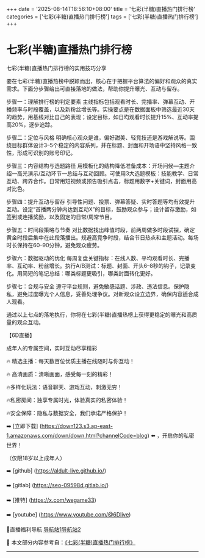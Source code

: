 +++
date = '2025-08-14T18:56:10+08:00'
title = '七彩(半糖)直播热门排行榜'
categories = ['七彩(半糖)直播热门排行榜']
tags = ['七彩(半糖)直播热门排行榜']
+++

# 七彩(半糖)直播热门排行榜

七彩(半糖)直播热门排行榜的实用技巧分享

要在七彩(半糖)直播热榜中脱颖而出，核心在于把握平台算法的偏好和观众的真实需求。下面分步骤给出可直接落地的做法，帮助你提升曝光、互动与留存。

步骤一：理解排行榜的判定要素
主线指标包括观看时长、完播率、弹幕互动、开播频率与时段覆盖，以及新粉丝增长等。实操要点是在数据面板中筛选最近30天的趋势，用基线对比自己的表现；设定目标，如日均观看时长提升15%、互动率提高20%，逐步追踪。

步骤二：定位与风格
明确核心观众是谁，偏好甜美、轻竞技还是游戏解说等。围绕目标群体设计3–5个稳定的内容系列，并在标题、封面和开场语中坚持风格一致性，形成可识别的账号印记。

步骤三：内容结构与选题路径
用模板化的结构降低准备成本：开场问候—主题介绍—高光演示/互动环节—总结与互动回顾。可使用3大选题模板：技能教学、日常互动、跨界合作。日常用短视频或预告吸引点击，标题用数字+关键词，封面用高对比色。

步骤四：提升互动与留存
引导性问题、投票、弹幕答疑、实时答题等均有效提升互动。设定“首播两分钟内达到互动X”的目标，鼓励观众参与；设计留存激励，如签到或连播奖励，以及固定的日常/周常节目。

步骤五：时间段策略与节奏
对比数据找出峰值时段，前两周做多时段试探，确定黄金时段后集中在此段落播出。规避高竞争时段，结合节日热点和主题活动。每场时长保持在60–90分钟，避免观众疲劳。

步骤六：数据驱动的优化
每周复盘关键指标：在线人数、平均观看时长、完播率、互动率、粉丝增长。执行A/B测试：标题、封面、开头6–8秒的钩子，记录变化。用简短的笔记总结：哪类标题更吸引，哪类封面转化更好。

步骤七：合规与安全
遵守平台规则，避免敏感话题、涉政、违法信息。保护隐私，避免过度曝光个人信息，妥善处理争议。对新观众设立边界，确保内容适合成人观看。

通过以上七点的落地执行，你将在七彩(半糖)直播热榜上获得更稳定的曝光和高质量的观众互动。

【6D直播】

 成年人的专属空间，实时互动尽享精彩

🔥 精选主播：每天数百位优质主播在线随时与你互动！

🔥 高清画质：清晰画面，感受每一刻的精彩！

🔥多样化玩法：语音聊天、游戏互动，刺激无穷！

🔥私密房间：独享专属时光，体验真实的私密体验！

🔥安全保障：隐私与数据安全，我们承诺严格保护！

➡️ [立即下载] (https://down123.s3.ap-east-1.amazonaws.com/down/down.html?channelCode=blog) ⬅️ ，开启你的私密世界！

 （仅限18岁以上成年人）

➡️ [github] (https://aldult-live.github.io/)

➡️ [gitlab] (https://seo-09598d.gitlab.io/)

➡️ [推特] (https://x.com/wegame33)

➡️ [youtube] (https://www.youtube.com/@6Dlive)

🔞直播福利导航   [导航站1](https://webstack-86085a.gitlab.io/)[导航站2](https://onlygit123-2.github.io/)


📘 本文部分内容参考自：[《七彩(半糖)直播热门排行榜》](https://webstack-hugo-2.pages.dev/)

---
